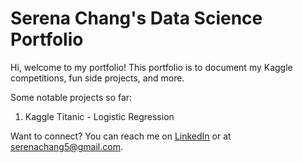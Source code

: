 # Serena Chang's Data Science Portfolio

Hi, welcome to my portfolio! This portfolio is to document my Kaggle competitions, fun side projects, and more.

Some notable projects so far:
1. Kaggle Titanic - Logistic Regression

Want to connect? You can reach me on [LinkedIn](https://www.linkedin.com/in/serenachang1/) or at serenachang5@gmail.com.
